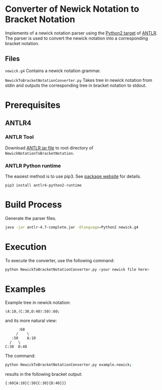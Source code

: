 # Converter of Newick Notation to Bracket Notation

Implements of a newick notation parser using the
[Python2 target](https://github.com/antlr/antlr4/blob/master/doc/python-target.md)
of [ANTLR](http://www.antlr.org/). The parser is used to convert the newick notation into a corresponding bracket notation.

## Files

`newick.g4` Contains a newick notation grammar.

`NewickToBracketNotationConverter.py` Takes tree in newick notation from stdin and outputs the corresponding tree in bracket notation to stdout.

# Prerequisites

## ANTLR4

### ANTLR Tool
Download [ANTLR jar file](http://www.antlr.org/download.html) to root directory of `NewickNotationToBracketNotation`.

### ANTLR Python runtime
The easiest method is to use pip3. See [package website](https://pypi.python.org/pypi/antlr4-python2-runtime) for details.
```
pip3 install antlr4-python2-runtime
```

# Build Process
Generate the parser files.
```bash
java -jar antlr-4.7-complete.jar -Dlanguage=Python2 newick.g4
```

# Execution
To execute the converter, use the following command:
```bash
python NewickToBracketNotationConverter.py <your newick file here>
```

# Examples
Example tree in newick notation:
```
(A:10,(C:30,D:40):50):60;
```
and its more natural view:
```
      :60
     /    \
   :50    A:10
  /   \
C:30  D:40

```
The command:
```bash
python NewickToBracketNotationConverter.py example.newick;
```
results in the following bracket output:
```
{:60{A:10}{:50{C:30}{D:40}}}
```
